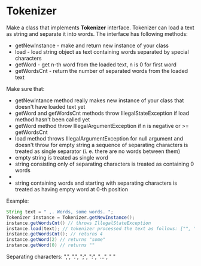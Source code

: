 # Tokenizer
Make a class that implements **Tokenizer** interface. Tokenizer can load a text as string and separate it into words.
 The interface has following methods:
- getNewInstance - make and return new instance of your class
- load - load string object as text containing words separated by special characters
- getWord - get n-th word from the loaded text, n is 0 for first word
- getWordsCnt - return the number of separated words from the loaded text

Make sure that:
- getNewIntance method really makes new instance of your class that doesn't have loaded text yet
- getWord and getWordsCnt methods throw IllegalStateException if load method hasn't been called yet
- getWord method throw IllegalArgumentException if n is negative or >= getWordsCnt
- load method throws IllegalArgumentException for null argument and doesn't throw for empty string
a sequence of separating characters is treated as single separator (i. e. there are no words between them)
- empty string is treated as single word
- string consisting only of separating characters is treated as containing 0 words
- 
- string containing words and starting with separating characters is treated as having empty word at 0-th position

Example:
```java
String text = " ,. Words, some words. ";
Tokenizer instance = Tokenizer.getNewInstance();
instance.getWordsCnt() // throws IllegalStateException
instance.load(text); // tokenizer processed the text as follows: ["", "Words", "some", "words"]
instance.getWordsCnt(); // returns 4
instance.getWord(2) // returns "some"
instance.getWord(0) // returns ""
```
Separating characters: ",", ".", ";", ":", "...", " "
